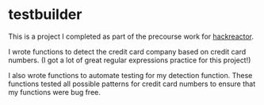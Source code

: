 # testbuilder
This is a project I completed as part of the precourse work for [hackreactor](http://hackreactor.com). 

I wrote functions to detect the credit card company based on credit card numbers.  (I got a lot of great regular expressions practice for this project!)

I also wrote functions to automate testing for my detection function.  These functions tested all possible patterns for credit card numbers to ensure that my functions were bug free.
